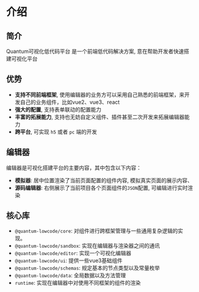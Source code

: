 # 介绍

## 简介

Quantum可视化低代码平台 是一个前端低代码解决方案, 意在帮助开发者快速搭建可视化平台

## 优势
- **支持不同前端框架**, 使用编辑器的业务方可以采用自己熟悉的前端框架，来开发自己的业务组件，比如vue2、vue3、react
- **强大的配置**, 支持表单联动的配置能力
- **丰富的拓展能力**, 支持也无妨自定义组件、插件甚至二次开发来拓展编辑器能力
- **跨平台**, 可实现 `h5` 或者 `pc` 端的开发

## 编辑器
编辑器是可视化搭建平台的主要内容，其中包含以下内容：
- **模拟器**: 居中位置渲染了当前页面配置的组件内容, 模拟真实页面的展示内容、
- **源码编辑器**: 右侧展示了当前项目各个页面组件的`JSON`配置, 可编辑进行实时渲染

## 核心库
- `@quantum-lowcode/core`: 对组件进行跨框架管理与一些通用复杂逻辑的实现。
- `@quantum-lowcode/sandbox`: 实现在编辑器与渲染器之间的通讯
- `@quantum-lowcode/editor`: 实现一个可视化编辑器
- `@quantum-lowcode/ui`: 提供一些vue3基础组件
- `@quantum-lowcode/schemas`: 规定基本的节点类型以及常量枚举
- `@quantum-lowcode/data`: 全局数据以及方法管理
- `runtime`: 实现在编辑器中对使用不同框架的组件的渲染


